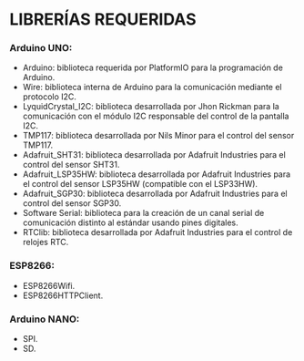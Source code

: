 # LIBRERÍAS REQUERIDAS

### Arduino UNO:
* Arduino: biblioteca requerida por PlatformIO para la programación de Arduino.
* Wire: biblioteca interna de Arduino para la comunicación mediante el protocolo I2C.
* LyquidCrystal_I2C: biblioteca desarrollada por Jhon Rickman para la comunicación con el módulo I2C responsable del control de la pantalla I2C.
* TMP117: biblioteca desarrollada por Nils Minor para el control del sensor TMP117.
* Adafruit_SHT31: biblioteca desarrollada por Adafruit Industries para el control del sensor SHT31.
* Adafruit_LSP35HW: biblioteca desarrollada por Adafruit Industries para el control del sensor LSP35HW (compatible con el LSP33HW).
* Adafruit_SGP30: biblioteca desarrollada por Adafruit Industries para el control del sensor SGP30.
* Software Serial: biblioteca para la creación de un canal serial de comunicación distinto al estándar usando pines digitales. 
* RTClib: biblioteca desarrollada por Adafruit Industries para el control de relojes RTC.

### ESP8266:

* ESP8266Wifi.
* ESP8266HTTPClient. 

### Arduino NANO:

* SPI.
* SD.
